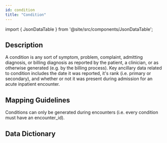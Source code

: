 ```yaml
---
id: condition
title: "Condition"
---
```


import { JsonDataTable } from '@site/src/components/JsonDataTable';

## Description
A condition is any sort of symptom, problem, complaint, admitting diagnosis, or billing diagnosis as reported by the patient, a clinician, or as otherwise generated (e.g. by the billing process).  Key ancillary data related to condition includes the date it was reported, it's rank (i.e. primary or secondary), and whether or not it was present during admission for an acute inpatient encounter.

## Mapping Guidelines
Conditions can only be generated during encounters (i.e. every condition must have an encounter_id).  

## Data Dictionary

<JsonDataTable jsonPath="nodes.model\.claims_preprocessing\.claims_preprocessing__condition.columns" />
